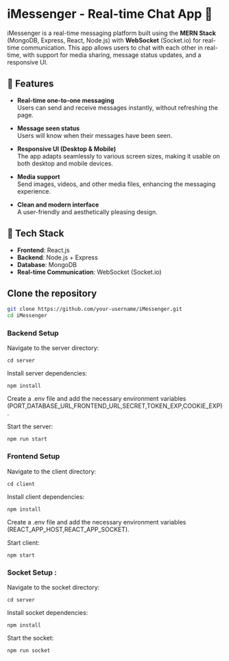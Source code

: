# iMessenger - Real-time Chat App 💬

iMessenger is a real-time messaging platform built using the **MERN Stack** (MongoDB, Express, React, Node.js) 
with **WebSocket** (Socket.io) for real-time communication. This app allows users to chat with each other in real-time, 
with support for media sharing, message status updates, and a responsive UI.


## 🚀 Features

- **Real-time one-to-one messaging**  
  Users can send and receive messages instantly, without refreshing the page.

- **Message seen status**  
  Users will know when their messages have been seen.

- **Responsive UI (Desktop & Mobile)**  
  The app adapts seamlessly to various screen sizes, making it usable on both desktop and mobile devices.

- **Media support**  
  Send images, videos, and other media files, enhancing the messaging experience.

- **Clean and modern interface**  
  A user-friendly and aesthetically pleasing design.

## 🔧 Tech Stack

- **Frontend**: React.js
- **Backend**: Node.js + Express
- **Database**: MongoDB
- **Real-time Communication**: WebSocket (Socket.io)



## Clone the repository

```bash
git clone https://github.com/your-username/iMessenger.git
cd iMessenger

```
###  Backend Setup

Navigate to the server directory:

```
cd server

```
Install server dependencies:

```
npm install
```
Create a .env file and add the necessary environment variables (PORT,DATABASE_URL,FRONTEND_URL,SECRET,TOKEN_EXP,COOKIE_EXP).

Start the  server:
```
npm run start
```

### Frontend Setup
Navigate to the client directory:
```
cd client
```
Install client dependencies:
```
npm install
```
Create a .env file and add the necessary environment variables (REACT_APP_HOST,REACT_APP_SOCKET).

Start client:
```
npm start
```
### Socket Setup :

Navigate to the socket directory:

```
cd server

```
Install socket dependencies:

```
npm install
```
Start the  socket:
```
npm run socket
```



